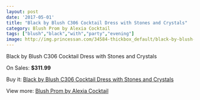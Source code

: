```yaml
---
layout: post
date: '2017-05-01'
title: "Black by Blush C306 Cocktail Dress with Stones and Crystals"
category: Blush Prom by Alexia Cocktail
tags: ["blush","black","with","party","evening"]
image: http://img.princessan.com/34584-thickbox_default/black-by-blush-c306-cocktail-dress-with-stones-and-crystals.jpg
---
```

Black by Blush C306 Cocktail Dress with Stones and Crystals

On Sales: **$311.99**
<a href="https://www.princessan.com/en/16209-black-by-blush-c306-cocktail-dress-with-stones-and-crystals.html"><amp-img layout="responsive" width="600" height="600" src="//img.princessan.com/34584-thickbox_default/black-by-blush-c306-cocktail-dress-with-stones-and-crystals.jpg" alt="Black by Blush C306 Cocktail Dress with Stones and Crystals 0" /></a>
<a href="https://www.princessan.com/en/16209-black-by-blush-c306-cocktail-dress-with-stones-and-crystals.html"><amp-img layout="responsive" width="600" height="600" src="//img.princessan.com/34585-thickbox_default/black-by-blush-c306-cocktail-dress-with-stones-and-crystals.jpg" alt="Black by Blush C306 Cocktail Dress with Stones and Crystals 1" /></a>

Buy it: [Black by Blush C306 Cocktail Dress with Stones and Crystals](https://www.princessan.com/en/16209-black-by-blush-c306-cocktail-dress-with-stones-and-crystals.html "Black by Blush C306 Cocktail Dress with Stones and Crystals")

View more: [Blush Prom by Alexia Cocktail](https://www.princessan.com/en/134- "Blush Prom by Alexia Cocktail")